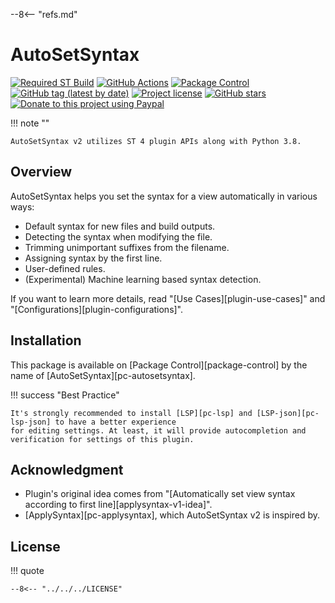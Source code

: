 --8<-- "refs.md"

# AutoSetSyntax

[![Required ST Build](https://img.shields.io/badge/ST-4105+-orange.svg?style=flat-square&logo=sublime-text)](https://www.sublimetext.com)
[![GitHub Actions](https://img.shields.io/github/workflow/status/jfcherng-sublime/ST-AutoSetSyntax/Python?style=flat-square)](https://github.com/jfcherng-sublime/ST-AutoSetSyntax/actions)
[![Package Control](https://img.shields.io/packagecontrol/dt/AutoSetSyntax?style=flat-square)](https://packagecontrol.io/packages/AutoSetSyntax)
[![GitHub tag (latest by date)](https://img.shields.io/github/v/tag/jfcherng-sublime/ST-AutoSetSyntax?style=flat-square&logo=github)](https://github.com/jfcherng-sublime/ST-AutoSetSyntax/tags)
[![Project license](https://img.shields.io/github/license/jfcherng-sublime/ST-AutoSetSyntax?style=flat-square&logo=github)](https://github.com/jfcherng-sublime/ST-AutoSetSyntax/blob/master/LICENSE)
[![GitHub stars](https://img.shields.io/github/stars/jfcherng-sublime/ST-AutoSetSyntax?style=flat-square&logo=github)](https://github.com/jfcherng-sublime/ST-AutoSetSyntax/stargazers)
[![Donate to this project using Paypal](https://img.shields.io/badge/paypal-donate-blue.svg?style=flat-square&logo=paypal)](https://www.paypal.me/jfcherng/5usd)

!!! note ""

    AutoSetSyntax v2 utilizes ST 4 plugin APIs along with Python 3.8.

## Overview

AutoSetSyntax helps you set the syntax for a view automatically in various ways:

- Default syntax for new files and build outputs.
- Detecting the syntax when modifying the file.
- Trimming unimportant suffixes from the filename.
- Assigning syntax by the first line.
- User-defined rules.
- (Experimental) Machine learning based syntax detection.

If you want to learn more details, read "[Use Cases][plugin-use-cases]" and "[Configurations][plugin-configurations]".

## Installation

This package is available on [Package Control][package-control] by the name of [AutoSetSyntax][pc-autosetsyntax].

!!! success "Best Practice"

    It's strongly recommended to install [LSP][pc-lsp] and [LSP-json][pc-lsp-json] to have a better experience
    for editing settings. At least, it will provide autocompletion and verification for settings of this plugin.

## Acknowledgment

- Plugin's original idea comes from "[Automatically set view syntax according to first line][applysyntax-v1-idea]".
- [ApplySyntax][pc-applysyntax], which AutoSetSyntax v2 is inspired by.

## License

!!! quote

    --8<-- "../../../LICENSE"
